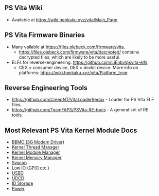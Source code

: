## PS Vita Wiki

* Available at https://wiki.henkaku.xyz/vita/Main_Page.

## PS Vita Firmware Binaries

* Many vailable at https://files.olebeck.com/firmware/vita.
	* https://files.olebeck.com/firmware/vita/decrypted/ contains decrypted files, which are likely to be more useful.
* ELFs for reverse-engineering: https://github.com/LiEnby/psvita-elfs
	* CEX = consumer device, DEX = devkit device. More info on platforms: https://wiki.henkaku.xyz/vita/Platform_type

## Reverse Engineering Tools

* https://github.com/CreepNT/VitaLoaderRedux - Loader for PS Vita ELF files.
* https://github.com/TeamFAPS/PSVita-RE-tools - A general set of RE tools.

## Most Relevant PS Vita Kernel Module Docs

* [BBMC (3G Modem Driver)](https://wiki.henkaku.xyz/vita/SceBbmc)
* [Kernel Thread Manager](https://wiki.henkaku.xyz/vita/SceKernelThreadMgr)
* [Kernel Module Manager](https://wiki.henkaku.xyz/vita/SceKernelModulemgr)
* [Kernel Memory Manager](https://wiki.henkaku.xyz/vita/SceSysmem)
* [Syscon](https://wiki.henkaku.xyz/vita/SceSyscon)
* [Low IO (GPIO etc.)](https://wiki.henkaku.xyz/vita/SceLowio)
* [USBD](https://wiki.henkaku.xyz/vita/SceUsbd)
* [UDCD](https://wiki.henkaku.xyz/vita/SceUdcd)
* [ID Storage](https://wiki.henkaku.xyz/vita/SceIdStorage)
* [Power](https://wiki.henkaku.xyz/vita/ScePower)
